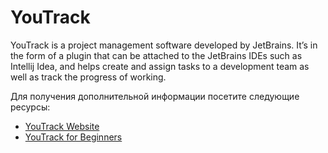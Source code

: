 # YouTrack

YouTrack is a project management software developed by JetBrains. It’s in the form of a plugin that can be attached to the JetBrains IDEs such as Intellij Idea, and helps create and assign tasks to a development team as well as track the progress of working.

Для получения дополнительной информации посетите следующие ресурсы:

- [YouTrack Website](https://www.jetbrains.com/youtrack/)
- [YouTrack for Beginners](https://medium.com/nerd-for-tech/youtrack-for-beginners-31e1e156fdd0)

